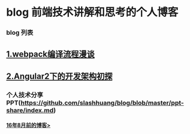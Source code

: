 # blog 前端技术讲解和思考的个人博客

### blog 列表
 
## [1.webpack编译流程漫谈](https://github.com/slashhuang/blog/issues/1) 
## [2.Angular2下的开发架构初探](https://github.com/slashhuang/blog/issues/2) 

### 个人技术分享PPT(https://github.com/slashhuang/blog/blob/master/ppt-share/index.md)

#### [16年8月前的博客>](http://slashhuang.github.io/)
 


